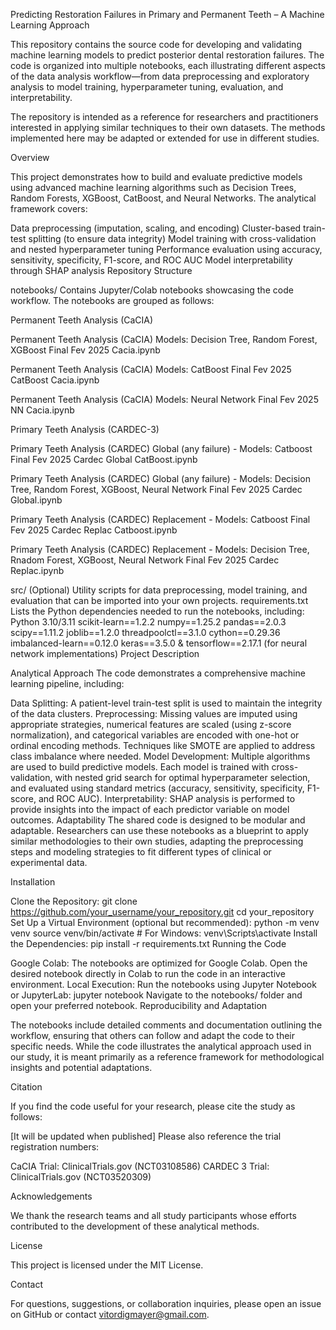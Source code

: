 Predicting Restoration Failures in Primary and Permanent Teeth – A Machine Learning Approach

This repository contains the source code for developing and validating machine learning models to predict posterior dental restoration failures. The code is organized into multiple notebooks, each illustrating different aspects of the data analysis workflow—from data preprocessing and exploratory analysis to model training, hyperparameter tuning, evaluation, and interpretability.

The repository is intended as a reference for researchers and practitioners interested in applying similar techniques to their own datasets. The methods implemented here may be adapted or extended for use in different studies.

Overview

This project demonstrates how to build and evaluate predictive models using advanced machine learning algorithms such as Decision Trees, Random Forests, XGBoost, CatBoost, and Neural Networks. The analytical framework covers:

Data preprocessing (imputation, scaling, and encoding)
Cluster-based train-test splitting (to ensure data integrity)
Model training with cross-validation and nested hyperparameter tuning
Performance evaluation using accuracy, sensitivity, specificity, F1-score, and ROC AUC
Model interpretability through SHAP analysis
Repository Structure

notebooks/
Contains Jupyter/Colab notebooks showcasing the code workflow. The notebooks are grouped as follows:

Permanent Teeth Analysis (CaCIA)

Permanent Teeth Analysis (CaCIA) Models: Decision Tree, Random Forest, XGBoost
Final Fev 2025 Cacia.ipynb

Permanent Teeth Analysis (CaCIA) Models: CatBoost
Final Fev 2025 CatBoost Cacia.ipynb

Permanent Teeth Analysis (CaCIA) Models: Neural Network
Final Fev 2025 NN Cacia.ipynb

Primary Teeth Analysis (CARDEC-3)

Primary Teeth Analysis (CARDEC) Global (any failure) - Models: Catboost
Final Fev 2025 Cardec Global CatBoost.ipynb

Primary Teeth Analysis (CARDEC) Global (any failure) - Models: Decision Tree, Random Forest, XGBoost, Neural Network
Final Fev 2025 Cardec Global.ipynb

Primary Teeth Analysis (CARDEC) Replacement - Models: Catboost
Final Fev 2025 Cardec Replac Catboost.ipynb

Primary Teeth Analysis (CARDEC) Replacement - Models: Decision Tree, Rnadom Forest, XGBoost, Neural Network
Final Fev 2025 Cardec Replac.ipynb


src/
(Optional) Utility scripts for data preprocessing, model training, and evaluation that can be imported into your own projects.
requirements.txt
Lists the Python dependencies needed to run the notebooks, including:
Python 3.10/3.11
scikit-learn==1.2.2
numpy==1.25.2
pandas==2.0.3
scipy==1.11.2
joblib==1.2.0
threadpoolctl==3.1.0
cython==0.29.36
imbalanced-learn==0.12.0
keras==3.5.0 & tensorflow==2.17.1 (for neural network implementations)
Project Description

Analytical Approach
The code demonstrates a comprehensive machine learning pipeline, including:

Data Splitting:
A patient-level train-test split is used to maintain the integrity of the data clusters.
Preprocessing:
Missing values are imputed using appropriate strategies, numerical features are scaled (using z-score normalization), and categorical variables are encoded with one-hot or ordinal encoding methods. Techniques like SMOTE are applied to address class imbalance where needed.
Model Development:
Multiple algorithms are used to build predictive models. Each model is trained with cross-validation, with nested grid search for optimal hyperparameter selection, and evaluated using standard metrics (accuracy, sensitivity, specificity, F1-score, and ROC AUC).
Interpretability:
SHAP analysis is performed to provide insights into the impact of each predictor variable on model outcomes.
Adaptability
The shared code is designed to be modular and adaptable. Researchers can use these notebooks as a blueprint to apply similar methodologies to their own studies, adapting the preprocessing steps and modeling strategies to fit different types of clinical or experimental data.

Installation

Clone the Repository:
git clone https://github.com/your_username/your_repository.git
cd your_repository
Set Up a Virtual Environment (optional but recommended):
python -m venv venv
source venv/bin/activate  # For Windows: venv\Scripts\activate
Install the Dependencies:
pip install -r requirements.txt
Running the Code

Google Colab:
The notebooks are optimized for Google Colab. Open the desired notebook directly in Colab to run the code in an interactive environment.
Local Execution:
Run the notebooks using Jupyter Notebook or JupyterLab:
jupyter notebook
Navigate to the notebooks/ folder and open your preferred notebook.
Reproducibility and Adaptation

The notebooks include detailed comments and documentation outlining the workflow, ensuring that others can follow and adapt the code to their specific needs. While the code illustrates the analytical approach used in our study, it is meant primarily as a reference framework for methodological insights and potential adaptations.

Citation

If you find the code useful for your research, please cite the study as follows:

[It will be updated when published]
Please also reference the trial registration numbers:

CaCIA Trial: ClinicalTrials.gov (NCT03108586)
CARDEC 3 Trial: ClinicalTrials.gov (NCT03520309)

Acknowledgements

We thank the research teams and all study participants whose efforts contributed to the development of these analytical methods.

License

This project is licensed under the MIT License.

Contact

For questions, suggestions, or collaboration inquiries, please open an issue on GitHub or contact vitordigmayer@gmail.com.
